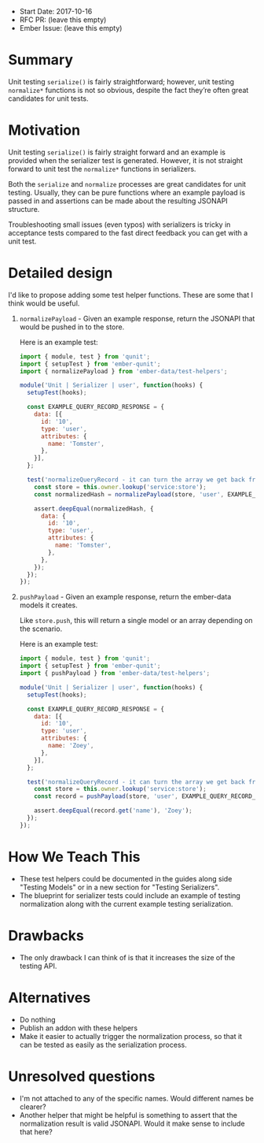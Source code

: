 - Start Date: 2017-10-16
- RFC PR: (leave this empty)
- Ember Issue: (leave this empty)

# Summary

Unit testing `serialize()` is fairly straightforward; however, unit testing
`normalize*` functions is not so obvious, despite the fact they’re often great
candidates for unit tests.

# Motivation

Unit testing `serialize()` is fairly straight forward and an example is
provided when the serializer test is generated. However, it is not straight
forward to unit test the `normalize*` functions in serializers.

Both the `serialize` and `normalize` processes are great candidates for unit
testing. Usually, they can be pure functions where an example payload is passed
in and assertions can be made about the resulting JSONAPI structure.

Troubleshooting small issues (even typos) with serializers is tricky in
acceptance tests compared to the fast direct feedback you can get with a unit
test.

# Detailed design

I'd like to propose adding some test helper functions. These are some that
I think would be useful.

1. `normalizePayload` - Given an example response, return the JSONAPI that
   would be pushed in to the store.

   Here is an example test:

   ```js
   import { module, test } from 'qunit';
   import { setupTest } from 'ember-qunit';
   import { normalizePayload } from 'ember-data/test-helpers';

   module('Unit | Serializer | user', function(hooks) {
     setupTest(hooks);

     const EXAMPLE_QUERY_RECORD_RESPONSE = {
       data: [{
         id: '10',
         type: 'user',
         attributes: {
           name: 'Tomster',
         },
       }],
     };

     test('normalizeQueryRecord - it can turn the array we get back from the server into the single record that ember-data expects', function(assert) {
       const store = this.owner.lookup('service:store');
       const normalizedHash = normalizePayload(store, 'user', EXAMPLE_QUERY_RECORD_RESPONSE, 'queryRecord');

       assert.deepEqual(normalizedHash, {
         data: {
           id: '10',
           type: 'user',
           attributes: {
             name: 'Tomster',
           },
         },
       });
     });
   });
   ```

2. `pushPayload` - Given an example response, return the ember-data models it
   creates.

   Like `store.push`, this will return a single model or an array depending on
   the scenario.

   Here is an example test:

   ```js
   import { module, test } from 'qunit';
   import { setupTest } from 'ember-qunit';
   import { pushPayload } from 'ember-data/test-helpers';

   module('Unit | Serializer | user', function(hooks) {
     setupTest(hooks);

     const EXAMPLE_QUERY_RECORD_RESPONSE = {
       data: [{
         id: '10',
         type: 'user',
         attributes: {
           name: 'Zoey',
         },
       }],
     };

     test('normalizeQueryRecord - it can turn the array we get back from the server into the single record that ember-data expects', function(assert) {
       const store = this.owner.lookup('service:store');
       const record = pushPayload(store, 'user', EXAMPLE_QUERY_RECORD_RESPONSE, 'queryRecord');

       assert.deepEqual(record.get('name'), 'Zoey');
     });
   });

   ```

# How We Teach This

* These test helpers could be documented in the guides along side "Testing
  Models" or in a new section for "Testing Serializers".
* The blueprint for serializer tests could include an example of testing
  normalization along with the current example testing serialization.

# Drawbacks

* The only drawback I can think of is that it increases the size of the testing API.

# Alternatives

* Do nothing
* Publish an addon with these helpers
* Make it easier to actually trigger the normalization process, so that it can
  be tested as easily as the serialization process.

# Unresolved questions

* I'm not attached to any of the specific names. Would different names be clearer?
* Another helper that might be helpful is something to assert that the
  normalization result is valid JSONAPI. Would it make sense to include that here?
